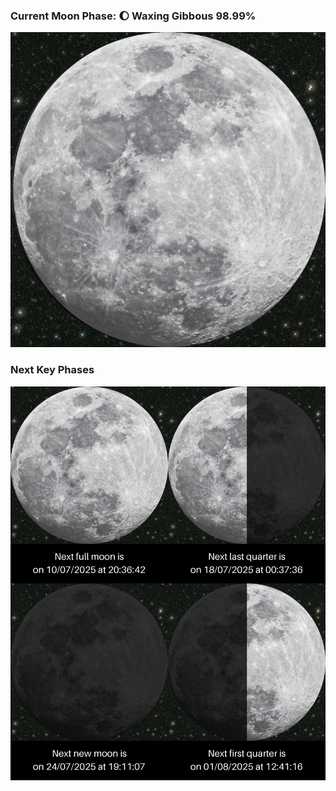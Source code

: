 ### Current Moon Phase: 🌔 Waxing Gibbous 98.99%
![Moon Phase](moonphase.png)
### Next Key Phases
![Gallery](gallery.png)